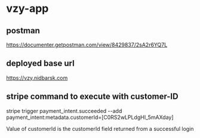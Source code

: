 # vzy-app

## postman 
https://documenter.getpostman.com/view/8429837/2sA2r6YQ7L

## deployed base url
https://vzy.nidbarsk.com

## stripe command to execute with customer-ID
stripe trigger payment_intent.succeeded --add payment_intent:metadata.customerId=[C0RS2wLPLdgHI_5mAXday]

Value of customerId is the customerId field returned from a successful login

